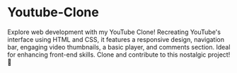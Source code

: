 # Youtube-Clone
Explore web development with my YouTube Clone! Recreating YouTube's interface using HTML and CSS, it features a responsive design, navigation bar, engaging video thumbnails, a basic player, and comments section. Ideal for enhancing front-end skills. Clone and contribute to this nostalgic project! 🚀
